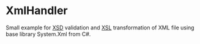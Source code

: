 # XmlHandler

Small example for [XSD](https://www.w3schools.com/xml/schema_intro.asp) validation and [XSL](https://www.w3schools.com/xml/xsl_intro.asp) transformation of XML file using base library System.Xml from C#.
